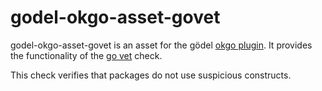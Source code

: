 godel-okgo-asset-govet
======================
godel-okgo-asset-govet is an asset for the gödel [okgo plugin](https://github.com/palantir/okgo). It provides the 
functionality of the [go vet](https://golang.org/cmd/vet) check.

This check verifies that packages do not use suspicious constructs.
